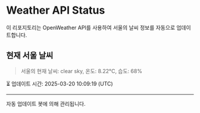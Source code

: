
# Weather API Status

이 리포지토리는 OpenWeather API를 사용하여 서울의 날씨 정보를 자동으로 업데이트합니다.

## 현재 서울 날씨
> 서울의 현재 날씨: clear sky, 온도: 8.22°C, 습도: 68%

⏳ 업데이트 시간: 2025-03-20 10:09:19 (UTC)

---
자동 업데이트 봇에 의해 관리됩니다.

